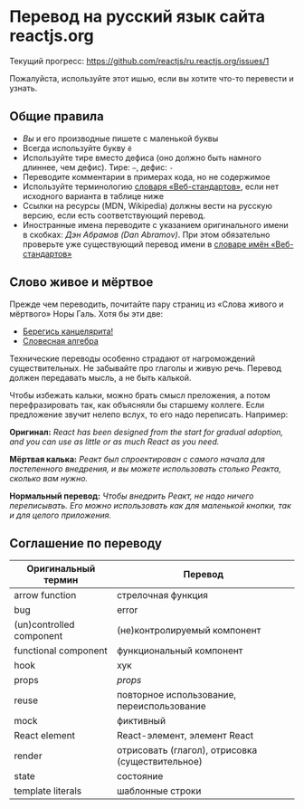 # Перевод на русский язык сайта reactjs.org

Текущий прогресс: https://github.com/reactjs/ru.reactjs.org/issues/1

Пожалуйста, используйте этот ишью, если вы хотите что-то перевести и узнать.

## Общие правила

- _Вы_ и его производные пишете с маленькой буквы
- Всегда используйте букву `ё`
- Используйте тире вместо дефиса (оно должно быть намного длиннее, чем дефис). Тире: `—`, дефис: `-`
- Переводите комментарии в примерах кода, но не содержимое
- Используйте терминологию [словаря «Веб-стандартов»](https://github.com/web-standards-ru/dictionary), если нет исходного варианта в таблице ниже
- Ссылки на ресурсы (MDN, Wikipedia) должны вести на русскую версию, если есть соответствующий перевод.
- Иностранные имена переводите с указанием оригинального имени в скобках: _Дэн Абрамов (Dan Abramov)_. При этом обязательно проверьте уже существующий перевод имени в [словаре имён «Веб-стандартов»](https://github.com/web-standards-ru/dictionary/blob/master/names.md)

## Слово живое и мёртвое

Прежде чем переводить, почитайте пару страниц из «Слова живого и мёртвого» Норы Галь. Хотя бы эти две:

* [Берегись канцелярита!](http://www.vavilon.ru/noragal/slovo2.html)
* [Словесная алгебра](http://www.vavilon.ru/noragal/slovo4.html)

Технические переводы особенно страдают от нагромождений существительных. Не забывайте про глаголы и живую речь. Перевод должен передавать мысль, а не быть калькой.

Чтобы избежать кальки, можно брать смысл преложения, а потом перефразировать так, как объясняли бы старшему коллеге. Если предложение звучит нелепо вслух, то его надо переписать. Например:

**Оригинал:** *React has been designed from the start for gradual adoption, and you can use as little or as much React as you need.*

**Мёртвая калька:** *Реакт был спроектирован с самого начала для постепенного внедрения, и вы можете использовать столько Реакта, сколько вам нужно.*

**Нормальный перевод:** *Чтобы внедрить Реакт, не надо ничего переписывать. Его можно использовать как для маленькой кнопки, так и для целого приложения.*

## Соглашение по переводу

| Оригинальный термин | Перевод |
| ------------------ | ---------- |
| arrow function | стрелочная функция |
| bug | error |
| (un)controlled component | (не)контролируемый компонент |
| functional component | функциональный компонент |
| hook | хук |
| props | *props* |
| reuse | повторное использование, переиспользование |
| mock | фиктивный |
| React element | React-элемент, элемент React |
| render | отрисовать (глагол), отрисовка (существительное)
| state | состояние |
| template literals | шаблонные строки |
